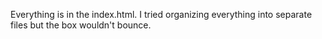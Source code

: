 Everything is in the index.html. I tried organizing everything into separate files but the box wouldn't bounce.
